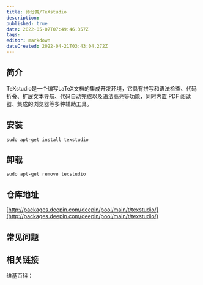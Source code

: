 ```yaml
---
title: 待分类/TeXstudio
description: 
published: true
date: 2022-05-07T07:49:46.357Z
tags: 
editor: markdown
dateCreated: 2022-04-21T03:43:04.272Z
---
```


## 简介

TeXstudio是一个编写LaTeX文档的集成开发环境，它具有拼写和语法检查、代码折叠、扩展文本导航、代码自动完成以及语法高亮等功能，同时内置 PDF 阅读器、集成的浏览器等多种辅助工具。

## 安装

`sudo apt-get install texstudio`

## 卸载

`sudo apt-get remove texstudio`

## 仓库地址

[http://packages.deepin.com/deepin/pool/main/t/texstudio/](http://packages.deepin.com/deepin/pool/main/t/texstudio/)


## 常见问题


## 相关链接

维基百科：